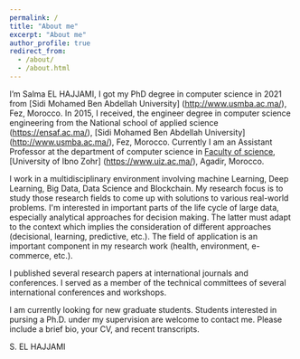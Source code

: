 ```yaml
---
permalink: /
title: "About me"
excerpt: "About me"
author_profile: true
redirect_from: 
  - /about/
  - /about.html
---
```


I’m Salma EL HAJJAMI, I got my PhD degree in computer science in 2021 from [Sidi Mohamed Ben Abdellah University] (http://www.usmba.ac.ma/), Fez, Morocco. In 2015, I received, the engineer degree in computer science engineering from the National school of applied science (https://ensaf.ac.ma/), [Sidi Mohamed Ben Abdellah University] (http://www.usmba.ac.ma/), Fez, Morocco. Currently I am an Assistant Professor at the department of computer science in [Faculty of science](http://www.fsa.ac.ma/), [University of Ibno Zohr] (https://www.uiz.ac.ma/), Agadir, Morocco.

I work in a multidisciplinary environment involving machine Learning, Deep Learning, Big Data, Data Science and Blockchain. My research focus is to study those research fields to come up with solutions to various real-world problems. I'm interested in important parts of the life cycle of large data, especially analytical approaches for decision making. The latter must adapt to the context which implies the consideration of different approaches (decisional, learning, predictive, etc.). The field of application is an important component in my research work (health, environment, e-commerce, etc.).

I published several research papers at international journals and conferences. I served as a member of the technical committees of several international conferences and workshops.

I am currently looking for new graduate students. Students interested in pursing a Ph.D. under my supervision are welcome to contact me. Please include a brief bio, your CV, and recent transcripts.


S. EL HAJJAMI

